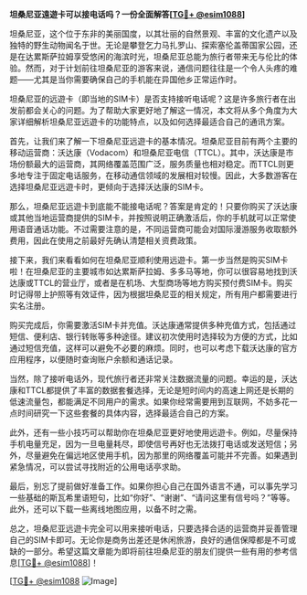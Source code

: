**坦桑尼亚遠遊卡可以接电话吗？一份全面解答[[TG💪+ @esim1088](https://t.me/s/esim1088)]**

坦桑尼亚，这个位于东非的美丽国度，以其壮丽的自然景观、丰富的文化遗产以及独特的野生动物闻名于世。无论是攀登乞力马扎罗山、探索塞伦盖蒂国家公园，还是在达累斯萨拉姆享受悠闲的海滨时光，坦桑尼亚总能为旅行者带来无与伦比的体验。然而，对于计划前往坦桑尼亚的游客来说，通信问题往往是一个令人头疼的难题——尤其是当你需要确保自己的手机能在异国他乡正常运作时。

坦桑尼亚的远遊卡（即当地的SIM卡）是否支持接听电话呢？这是许多旅行者在出发前都会关心的问题。为了帮助大家更好地了解这一情况，本文将从多个角度为大家详细解析坦桑尼亚远遊卡的功能特点，以及如何选择最适合自己的通讯方案。

首先，让我们来了解一下坦桑尼亚远遊卡的基本情况。坦桑尼亚目前有两个主要的移动运营商：沃达康（Vodacom）和坦桑尼亚电信（TTCL）。其中，沃达康是市场份额最大的运营商，其网络覆盖范围广泛，服务质量也相对稳定。而TTCL则更多地专注于固定电话服务，在移动通信领域的发展相对较慢。因此，大多数游客在选择坦桑尼亚远遊卡时，更倾向于选择沃达康的SIM卡。

那么，坦桑尼亚远遊卡到底能不能接电话呢？答案是肯定的！只要你购买了沃达康或其他当地运营商提供的SIM卡，并按照说明正确激活后，你的手机就可以正常使用语音通话功能。不过需要注意的是，不同运营商可能会对国际漫游服务收取额外费用，因此在使用之前最好先确认清楚相关资费政策。

接下来，我们来看看如何在坦桑尼亚顺利使用远遊卡。第一步当然是购买SIM卡啦！在坦桑尼亚的主要城市如达累斯萨拉姆、多多马等地，你可以很容易地找到沃达康或TTCL的营业厅，或者是在机场、大型商场等地方购买预付费SIM卡。购买时记得带上护照等有效证件，因为根据坦桑尼亚的相关规定，所有用户都需要进行实名注册。

购买完成后，你需要激活SIM卡并充值。沃达康通常提供多种充值方式，包括通过短信、便利店、银行转账等多种途径。建议初次使用时选择较为方便的方式，比如通过短信充值，这样可以避免不必要的麻烦。同时，也可以考虑下载沃达康的官方应用程序，以便随时查询账户余额和通话记录。

当然，除了接听电话外，现代旅行者还非常关注数据流量的问题。幸运的是，沃达康和TTCL都提供了丰富的数据套餐选择，无论是短时间内的高速上网还是长期的低速流量包，都能满足不同用户的需求。如果你经常需要用到互联网，不妨多花一点时间研究一下这些套餐的具体内容，选择最适合自己的方案。

此外，还有一些小技巧可以帮助你在坦桑尼亚更好地使用远遊卡。例如，尽量保持手机电量充足，因为一旦电量耗尽，即使信号再好也无法拨打电话或发送短信；另外，尽量避免在偏远地区使用手机，因为那里的网络覆盖可能并不完善。如果遇到紧急情况，可以尝试寻找附近的公用电话亭求助。

最后，别忘了提前做好准备工作。如果你担心自己在国外语言不通，可以事先学习一些基础的斯瓦希里语短句，比如“你好”、“谢谢”、“请问这里有信号吗？”等等。此外，还可以下载一些离线地图应用，以备不时之需。

总之，坦桑尼亚远遊卡完全可以用来接听电话，只要选择合适的运营商并妥善管理自己的SIM卡即可。无论你是商务出差还是休闲旅游，良好的通信保障都是不可或缺的一部分。希望这篇文章能为即将前往坦桑尼亚的朋友们提供一些有用的参考信息[[TG💪+ @esim1088](https://t.me/s/esim1088)]！

[[TG💪+ @esim1088](https://t.me/s/esim1088) ![Image](https://i.postimg.cc/4NQfJmqS/Snipaste-2025-05-13-00-14-12.png)]